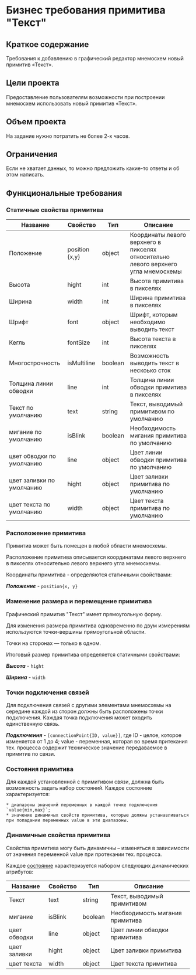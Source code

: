 # Бизнес требования примитива "Текст"

## Краткое содержание
Требования к добавлению в графический редактор мнемосхем новый примитив «Текст».


## Цели проекта
Предоставление пользователям возможности при построении мнемосхем использовать новый примитив «Текст».

## Объем проекта
На задание нужно потратить не более 2-х часов.

## Ограничения
Если не хватает данных, то можно предложить какие-то ответы и об этом написать.

## Функциональные требования

### Статичные свойства примитива

|Название|Свойство|Тип|Описание|
|--------|--------|---------------------|---------------------|
|Положение|position {x,y}|object|Координаты левого верхнего в пикселях относительно левого верхнего угла мнемосхемы|
|Высота|hight|int|Высота примитива в пикселях|
|Ширина|width|int|Ширина примитива в пикселях|
|Шрифт|font|object|Шрифт, которым необходимо выводить текст|
|Кегль|fontSize|int|Высота текста в пикселях|
|Многострочность|isMultiline|boolean|Возможность выводить текст в нескоько сток|
|Толщина линии обводки|line|int|Толщина линии обводки примитива в пикселях|
|Текст по умолчанию|text|string|Текст, выводимый примитивом по умолчанию|
|мигание  по умолчанию|isBlink|boolean|Необходимость мигания примитива по умолчанию|
|цвет обводки по умолчанию|line|object|Цвет линии обводки примитива по умолчанию|
|цвет заливки по умолчанию|hight|object|Цвет заливки примитива по умолчанию|
|цвет текста по умолчанию|width|object|Цвет текста примитива по умолчанию|

### Расположение примитива
Примитив может быть помещен в любой области мнемосхемы.

Расположение примитива описывается координатами левого верхнего в пикселях относительно левого верхнего угла мнемосхемы.

Координаты примитива - определяются статичными свойствами:

***Положение*** - `position{x, y}`

### Изменение размера и перемещение примитива

Графический примитив "Текст" имеет прямоугольную форму.

Для изменения размера примитива одновременно по двум измерениям используются точки-вершины прямоугольной области.

Точки на сторонах — только в одном.

Итоговый размер примитива определяется статичными свойствами:

***Высота*** - `hight`

***Ширина*** - `width`

### Точки подключения связей

Для подключения связей с другими элементами мнемосхемы на середине каждой из сторон должны быть расположены точки подключения. Каждая точка подключения может входить единственную связь.	

***Подключения*** - `[connectionPoint{ID, value}]`, где ID - целое, которое изменяется от 1 до 4; value - переменная, которая во время притекания тех. процесса содержит техническое значение передаваемое в примитив по связи.

### <a id="state">Состояния примитива</a>
Для каждой установленной с примитивом связи, должна быть возможность задать набор состояний. Каждое состояние характеризуется:

	* диапазоны значений переменных в каждой точке подключения `value{min,max}`;
	* значение динамичых свойств примитива, которые должны устанавливаться при попадании переменных value в эти диапазоны.
	
### Динамичные свойства примитива
Свойства примитива могу быть динамичны – изменяться в зависимости от значения переменной value при протекании тех. процесса.

Каждое [состояние](#state) характеризуется набором следующих динамических атрибутов:

|Название|Свойство|Тип|Описание|
|--------|--------|---------------------|---------------------|
|Текст|text|string|Текст, выводимый примитивом|
|мигание|isBlink|boolean|Необходимость мигания примитива|
|цвет обводки|line|object|Цвет линии обводки примитива|
|цвет заливки|hight|object|Цвет заливки примитива|
|цвет текста|width|object|Цвет текста примитива|
